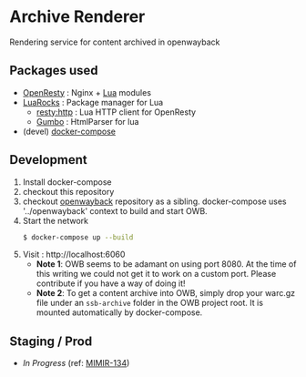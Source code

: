 # Archive Renderer

Rendering service for content archived in openwayback

## Packages used
- [OpenResty](https://openresty.org) : Nginx + [Lua](https://lua.org) modules
- [LuaRocks](https://luarocks.org) : Package manager for Lua
  - [resty:http](https://github.com/ledgetech/lua-resty-http) : Lua HTTP client for OpenResty
  - [Gumbo](https://github.com/craigbarnes/lua-gumbo) : HtmlParser for lua
- (devel) [docker-compose](https://docs.docker.com/compose/)

## Development

1. Install docker-compose
1. checkout this repository
1. checkout [openwayback](https://github.com/statisticsnorway/openwayback) repository as a sibling. docker-compose uses '../openwayback' context 
   to build and start OWB. 
1. Start the network
   ```bash
   $ docker-compose up --build
   ```
1. Visit : http://localhost:6060
   - **Note 1**: OWB seems to be adamant on using port 8080. At the time of this writing we could not get it 
     to work on a custom port. Please contribute if you have a way of doing it! 
   - **Note 2**: To get a content archive into OWB, simply drop your warc.gz file under an `ssb-archive` folder in the
     OWB project root. It is mounted automatically by docker-compose.
     
## Staging / Prod
- *In Progress* (ref: [MIMIR-134](https://statistics-norway.atlassian.net/browse/MIMIR-134))
